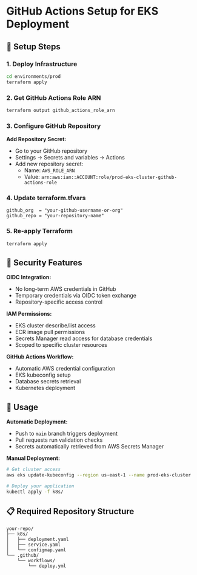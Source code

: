# GitHub Actions Setup for EKS Deployment

## 🔧 Setup Steps

### 1. Deploy Infrastructure
```bash
cd environments/prod
terraform apply
```

### 2. Get GitHub Actions Role ARN
```bash
terraform output github_actions_role_arn
```

### 3. Configure GitHub Repository

**Add Repository Secret:**
- Go to your GitHub repository
- Settings → Secrets and variables → Actions
- Add new repository secret:
  - Name: `AWS_ROLE_ARN`
  - Value: `arn:aws:iam::ACCOUNT:role/prod-eks-cluster-github-actions-role`

### 4. Update terraform.tfvars
```hcl
github_org  = "your-github-username-or-org"
github_repo = "your-repository-name"
```

### 5. Re-apply Terraform
```bash
terraform apply
```

## 🔐 Security Features

**OIDC Integration:**
- No long-term AWS credentials in GitHub
- Temporary credentials via OIDC token exchange
- Repository-specific access control

**IAM Permissions:**
- EKS cluster describe/list access
- ECR image pull permissions
- Secrets Manager read access for database credentials
- Scoped to specific cluster resources

**GitHub Actions Workflow:**
- Automatic AWS credential configuration
- EKS kubeconfig setup
- Database secrets retrieval
- Kubernetes deployment

## 🚀 Usage

**Automatic Deployment:**
- Push to `main` branch triggers deployment
- Pull requests run validation checks
- Secrets automatically retrieved from AWS Secrets Manager

**Manual Deployment:**
```bash
# Get cluster access
aws eks update-kubeconfig --region us-east-1 --name prod-eks-cluster

# Deploy your application
kubectl apply -f k8s/
```

## 📋 Required Repository Structure
```
your-repo/
├── k8s/
│   ├── deployment.yaml
│   ├── service.yaml
│   └── configmap.yaml
└── .github/
    └── workflows/
        └── deploy.yml
```